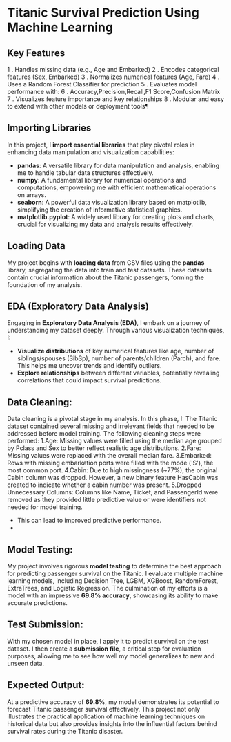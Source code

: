 # Titanic Survival Prediction Using Machine Learning
## Key Features
1 . Handles missing data (e.g., Age and Embarked)
2 . Encodes categorical features (Sex, Embarked)
3 . Normalizes numerical features (Age, Fare)
4 . Uses a Random Forest Classifier for prediction
5 . Evaluates model performance with:
6 . Accuracy,Precision,Recall,F1 Score,Confusion Matrix
7 . Visualizes feature importance and key relationships
8 . Modular and easy to extend with other models or deployment tools¶

## Importing Libraries

In this project, I **import essential libraries** that play pivotal roles in enhancing data manipulation and visualization capabilities:

- **pandas**: A versatile library for data manipulation and analysis, enabling me to handle tabular data structures effectively.
- **numpy**: A fundamental library for numerical operations and computations, empowering me with efficient mathematical operations on arrays.
- **seaborn**: A powerful data visualization library based on matplotlib, simplifying the creation of informative statistical graphics.
- **matplotlib.pyplot**: A widely used library for creating plots and charts, crucial for visualizing my data and analysis results effectively.

## Loading Data

My project begins with **loading data** from CSV files using the **pandas** library, segregating the data into train and test datasets. These datasets contain crucial information about the Titanic passengers, forming the foundation of my analysis.

## EDA (Exploratory Data Analysis)

Engaging in **Exploratory Data Analysis (EDA)**, I embark on a journey of understanding my dataset deeply. Through various visualization techniques, I:

- **Visualize distributions** of key numerical features like age, number of siblings/spouses (SibSp), number of parents/children (Parch), and fare. This helps me uncover trends and identify outliers.
- **Explore relationships** between different variables, potentially revealing correlations that could impact survival predictions.

## Data Cleaning:

Data cleaning is a pivotal stage in my analysis. In this phase, I:
The Titanic dataset contained several missing and irrelevant fields that needed to be addressed before model training. The following cleaning steps were performed:
1.Age: Missing values were filled using the median age grouped by Pclass and Sex to better reflect realistic age distributions.
2.Fare: Missing values were replaced with the overall median fare.
3.Embarked: Rows with missing embarkation ports were filled with the mode ('S'), the most common port.
4.Cabin: Due to high missingness (~77%), the original Cabin column was dropped. However, a new binary feature HasCabin was created to indicate whether a cabin number was present.
5.Dropped Unnecessary Columns: Columns like Name, Ticket, and PassengerId were removed as they provided little predictive value or were identifiers not needed for model training.
- This can lead to improved predictive performance.
- 
## Model Testing:

My project involves rigorous **model testing** to determine the best approach for predicting passenger survival on the Titanic. I evaluate multiple machine learning models, including Decision Tree, LGBM, XGBoost, RandomForest, ExtraTrees, and Logistic Regression. The culmination of my efforts is a model with an impressive **69.8% accuracy**, showcasing its ability to make accurate predictions.

## Test Submission:

With my chosen model in place, I apply it to predict survival on the test dataset. I then create a **submission file**, a critical step for evaluation purposes, allowing me to see how well my model generalizes to new and unseen data.

## Expected Output:

At a predictive accuracy of **69.8%**, my model demonstrates its potential to forecast Titanic passenger survival effectively. This project not only illustrates the practical application of machine learning techniques on historical data but also provides insights into the influential factors behind survival rates during the Titanic disaster.
